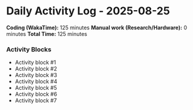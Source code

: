# Daily Activity Log - 2025-08-25

**Coding (WakaTime):** 125 minutes
**Manual work (Research/Hardware):** 0 minutes
**Total Time:** 125 minutes

### Activity Blocks
- Activity block #1
- Activity block #2
- Activity block #3
- Activity block #4
- Activity block #5
- Activity block #6
- Activity block #7
